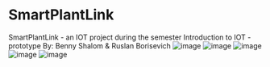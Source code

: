 # SmartPlantLink
SmartPlantLink - an IOT project during the semester
Introduction to IOT - prototype
By: Benny Shalom & Ruslan Borisevich
![image](https://user-images.githubusercontent.com/73943596/212539126-1851f762-49c4-43e8-8fb7-8bc685f2b385.png)
![image](https://user-images.githubusercontent.com/73943596/212539134-cab89421-7e41-4022-83c2-37b09ea8e500.png)
![image](https://user-images.githubusercontent.com/73943596/212539151-09df0633-dfd6-4590-be65-3f00955bfd34.png)
![image](https://user-images.githubusercontent.com/73943596/212539155-def39cd2-7f0e-4a71-9252-bf66b1323684.png)
![image](https://user-images.githubusercontent.com/73943596/212539189-a29990be-9e06-42e8-817e-fa4f7ddb8412.png)
